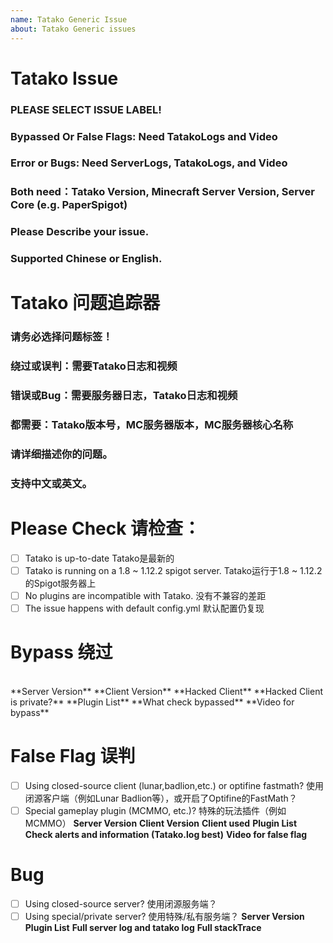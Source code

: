 ```yaml
---
name: Tatako Generic Issue
about: Tatako Generic issues
---
```


# Tatako Issue
### PLEASE SELECT ISSUE LABEL!
### Bypassed Or False Flags: Need TatakoLogs and Video
### Error or Bugs: Need ServerLogs, TatakoLogs, and Video
### Both need：Tatako Version, Minecraft Server Version, Server Core (e.g. PaperSpigot)
### Please Describe your issue.
### Supported Chinese or English.
# Tatako 问题追踪器
### 请务必选择问题标签！
### 绕过或误判：需要Tatako日志和视频
### 错误或Bug：需要服务器日志，Tatako日志和视频
### 都需要：Tatako版本号，MC服务器版本，MC服务器核心名称
### 请详细描述你的问题。
### 支持中文或英文。

# Please Check 请检查：
- [ ] Tatako is up-to-date Tatako是最新的
- [ ] Tatako is running on a 1.8 ~ 1.12.2 spigot server. Tatako运行于1.8 ~ 1.12.2的Spigot服务器上
- [ ] No plugins are incompatible with Tatako. 没有不兼容的差距
- [ ] The issue happens with default config.yml 默认配置仍复现

# Bypass 绕过
</br>
**Server Version**
**Client Version**
**Hacked Client**
**Hacked Client is private?**
**Plugin List**
**What check bypassed**
**Video for bypass**

# False Flag 误判
- [ ] Using closed-source client (lunar,badlion,etc.) or optifine fastmath? 使用闭源客户端（例如Lunar Badlion等），或开启了Optifine的FastMath？
- [ ] Special gameplay plugin (MCMMO, etc.)? 特殊的玩法插件（例如 MCMMO）
**Server Version**
**Client Version**
**Client used**
**Plugin List**
**Check alerts and information (Tatako.log best)**
**Video for false flag**

# Bug
- [ ] Using closed-source server? 使用闭源服务端？
- [ ] Using special/private server? 使用特殊/私有服务端？
**Server Version**
**Plugin List**
**Full server log and tatako log**
**Full stackTrace**
